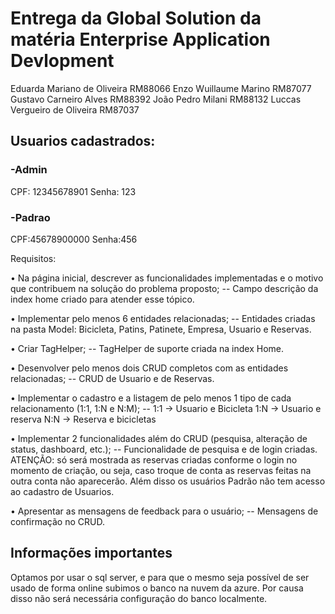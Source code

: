 # Entrega da Global Solution da matéria Enterprise Application Devlopment

Eduarda Mariano de Oliveira 	RM88066
Enzo Wuillaume Marino 		    RM87077
Gustavo Carneiro Alves 		    RM88392
João Pedro Milani 		        RM88132
Luccas Vergueiro de Oliveira 	RM87037 

## Usuarios cadastrados:
### -Admin
CPF: 12345678901
Senha: 123
### -Padrao
CPF:45678900000
Senha:456

Requisitos:

• Na página inicial, descrever as funcionalidades implementadas e o motivo que contribuem na solução do problema proposto; -- Campo descrição da index home criado para atender esse tópico.

• Implementar pelo menos 6 entidades relacionadas; -- Entidades criadas na pasta Model: Bicicleta, Patins, Patinete, Empresa, Usuario e Reservas.

• Criar TagHelper; -- TagHelper de suporte criada na index Home.

• Desenvolver pelo menos dois CRUD completos com as entidades relacionadas; -- CRUD de Usuario e de Reservas.

• Implementar o cadastro e a listagem de pelo menos 1 tipo de cada relacionamento (1:1, 1:N e N:M); -- 1:1 -> Usuario e Bicicleta 1:N -> Usuario e reserva N:N -> Reserva e bicicletas

• Implementar 2 funcionalidades além do CRUD (pesquisa, alteração de status, dashboard, etc.); -- Funcionalidade de pesquisa e de login criadas. ATENÇÃO: só será mostrada as reservas criadas conforme o login no momento de criação, ou seja, caso troque de conta as reservas feitas na outra conta não aparecerão. Além disso os usuários Padrão não tem acesso ao cadastro de Usuarios.

• Apresentar as mensagens de feedback para o usuário; -- Mensagens de confirmação no CRUD. 

## Informações importantes

Optamos por usar o sql server, e para que o mesmo seja possível de ser usado de forma online subimos o banco na nuvem da azure. Por causa disso não será necessária configuração do banco localmente.


